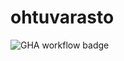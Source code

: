 # ohtuvarasto

![GHA workflow badge](https://github.com/sannilatvala/ohtuvarasto/workflows/CI/badge.svg)
